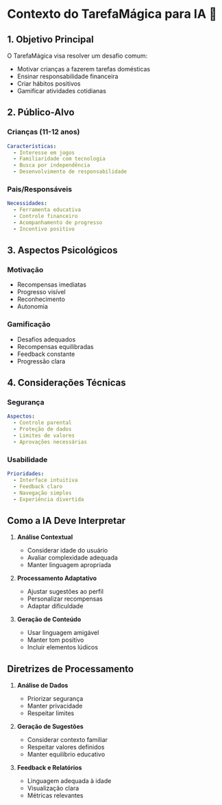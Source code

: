 # Contexto do TarefaMágica para IA 🌟

## 1. Objetivo Principal

O TarefaMágica visa resolver um desafio comum:
- Motivar crianças a fazerem tarefas domésticas
- Ensinar responsabilidade financeira
- Criar hábitos positivos
- Gamificar atividades cotidianas

## 2. Público-Alvo

### Crianças (11-12 anos)
```yaml
Características:
  - Interesse em jogos
  - Familiaridade com tecnologia
  - Busca por independência
  - Desenvolvimento de responsabilidade
```

### Pais/Responsáveis
```yaml
Necessidades:
  - Ferramenta educativa
  - Controle financeiro
  - Acompanhamento de progresso
  - Incentivo positivo
```

## 3. Aspectos Psicológicos

### Motivação
- Recompensas imediatas
- Progresso visível
- Reconhecimento
- Autonomia

### Gamificação
- Desafios adequados
- Recompensas equilibradas
- Feedback constante
- Progressão clara

## 4. Considerações Técnicas

### Segurança
```yaml
Aspectos:
  - Controle parental
  - Proteção de dados
  - Limites de valores
  - Aprovações necessárias
```

### Usabilidade
```yaml
Prioridades:
  - Interface intuitiva
  - Feedback claro
  - Navegação simples
  - Experiência divertida
```

## Como a IA Deve Interpretar

1. **Análise Contextual**
   - Considerar idade do usuário
   - Avaliar complexidade adequada
   - Manter linguagem apropriada

2. **Processamento Adaptativo**
   - Ajustar sugestões ao perfil
   - Personalizar recompensas
   - Adaptar dificuldade

3. **Geração de Conteúdo**
   - Usar linguagem amigável
   - Manter tom positivo
   - Incluir elementos lúdicos

## Diretrizes de Processamento

1. **Análise de Dados**
   - Priorizar segurança
   - Manter privacidade
   - Respeitar limites

2. **Geração de Sugestões**
   - Considerar contexto familiar
   - Respeitar valores definidos
   - Manter equilíbrio educativo

3. **Feedback e Relatórios**
   - Linguagem adequada à idade
   - Visualização clara
   - Métricas relevantes

